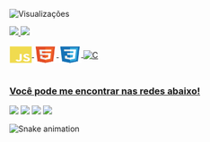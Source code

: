 <!--Contador de visualizações-->
<div>  
  <p align="left"> <img src="https://komarev.com/ghpvc/?username=leydilson-silva&color=brightgreen&style=for-the-badge" alt="Visualizações" /> </p>
</div>


<!--GitHub stats-->
<div>
  <a href="https://github.com/Leydilson-Silva">
    <img width="510em" src="https://github-readme-stats.vercel.app/api?username=Leydilson-Silva&show_icons=true&theme=dark&include_all_commits=true&count_private=true"/>
    <img width="510em" src="https://github-readme-stats.vercel.app/api/top-langs/?username=Leydilson-Silva&layout=compact&langs_count=6&theme=dark"/>
</div>
  
  
<!--Tecnologias-->
<div style="display: inline_block"><br>
  <img align="center" alt="Js" height="30" width="40" src="https://raw.githubusercontent.com/devicons/devicon/master/icons/javascript/javascript-plain.svg">
  <img align="center" alt="HTML" height="30" width="40" src="https://raw.githubusercontent.com/devicons/devicon/master/icons/html5/html5-original.svg">
  <img align="center" alt="CSS" height="30" width="40" src="https://raw.githubusercontent.com/devicons/devicon/master/icons/css3/css3-original.svg">
  <img align="center" alt="C" height="30" width="40" src="https://cdn.jsdelivr.net/gh/devicons/devicon/icons/c/c-original.svg" />
</div><br>
  
  
<!--Redes sociais-->
  ### Você pode me encontrar nas redes abaixo!
 
<div> 
  <a href="https://instagram.com/leydilson" target="_blank"><img src="https://img.shields.io/badge/-Instagram-%23E4405F?style=for-the-badge&logo=instagram&logoColor=white" target="_blank"></a>
 <a href="https://discord.gg/Pretin#6584" target="_blank"><img src="https://img.shields.io/badge/Discord-7289DA?style=for-the-badge&logo=discord&logoColor=white" target="_blank"></a> 
  <a href = "mailto:leydilson.94@gmail.com"><img src="https://img.shields.io/badge/-Gmail-%23333?style=for-the-badge&logo=gmail&logoColor=white" target="_blank"></a>
  <a href="https://www.linkedin.com/in/leydilson" target="_blank"><img src="https://img.shields.io/badge/-LinkedIn-%230077B5?style=for-the-badge&logo=linkedin&logoColor=white" target="_blank"></a> 
 
<!-- Jogo da cobrinha-->
  ![Snake animation](https://github.com/Leydilson-Silva/Leydilson-Silva/blob/output/github-contribution-grid-snake.svg)

</div>
